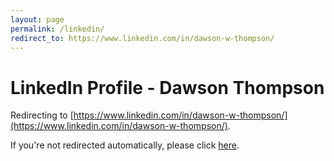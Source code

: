 ```yaml
---
layout: page
permalink: /linkedin/
redirect_to: https://www.linkedin.com/in/dawson-w-thompson/
---
```


# LinkedIn Profile - Dawson Thompson

Redirecting to [https://www.linkedin.com/in/dawson-w-thompson/](https://www.linkedin.com/in/dawson-w-thompson/).

If you're not redirected automatically, please click [here](https://www.linkedin.com/in/dawson-w-thompson/).
